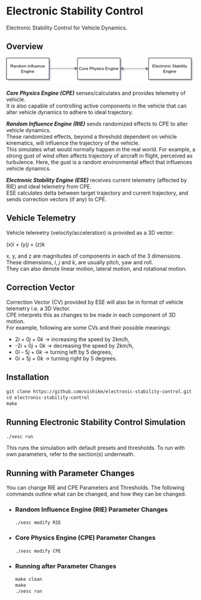 # Electronic Stability Control
Electronic Stability Control for Vehicle Dynamics.

  
## Overview
  
![Error](./img-src/ESControl-Initial.drawio.png)
  
***Core Physics Engine (CPE)*** senses/calculates and provides telemetry of vehicle.  
It is also capable of controlling active components in the vehicle that can alter vehicle dynamics to adhere to ideal trajectory.  
  
***Random Influence Engine (RIE)*** sends randomized effects to CPE to alter vehicle dynamics.  
These randomized effects, beyond a threshold dependent on vehicle kinematics, will influence the trajectory of the vehicle.  
This simulates what would normally happen in the real world. For example, a strong gust of wind often affects trajectory of aircraft in flight, perceived as turbulence. Here, the gust is a random environmental effect that influences vehicle dynamics. 
   
***Electronic Stability Engine (ESE)*** receives current telemetry (affected by RIE) and ideal telemetry from CPE.  
ESE calculates delta between target trajectory and current trajectory, and sends correction vectors (if any) to CPE.
  
## Vehicle Telemetry
  
Vehicle telemetry (velocity/acceleration) is provided as a 3D vector:  
    
(x)*i* + (y)*j* + (z)*k*  
  
x, y, and z are magnitudes of components in each of the 3 dimensions.  
These dimensions, *i*, *j* and *k*, are usually pitch, yaw and roll.  
They can also denote linear motion, lateral motion, and rotational motion.  

## Correction Vector
  
Correction Vector (CV) provided by ESE will also be in format of vehicle telemetry i.e. a 3D Vector.  
CPE interprets this as changes to be made in each component of 3D motion.  
For example, following are some CVs and their possible meanings:
- 2*i* + 0*j* + 0*k* -> increasing the speed by 2km/h,  
- -2*i* + 0*j* + 0*k* -> decreasing the speed by 2km/h,  
- 0*i* - 5*j* + 0*k* -> turning left by 5 degrees,  
- 0*i* + 5*j* + 0*k* -> turning right by 5 degrees.

## Installation

```
git clone https://github.com/oishikm/electronic-stability-control.git
cd electronic-stability-control
make
```

## Running Electronic Stability Control Simulation

```
./xesc run
```
This runs the simulation with default presets and thresholds. To run with own parameters, refer to the section(s) underneath.

## Running with Parameter Changes

You can change RIE and CPE Parameters and Thresholds. The following commands outline what can be changed, and how they can be changed.

- ### Random Influence Engine (RIE) Parameter Changes

  ```
  ./xesc modify RIE
  ```

- ### Core Physics Engine (CPE) Parameter Changes

  ```
  ./xesc modify CPE
  ```

- ### Running after Parameter Changes
  ```
  make clean
  make
  ./xesc run
  ```